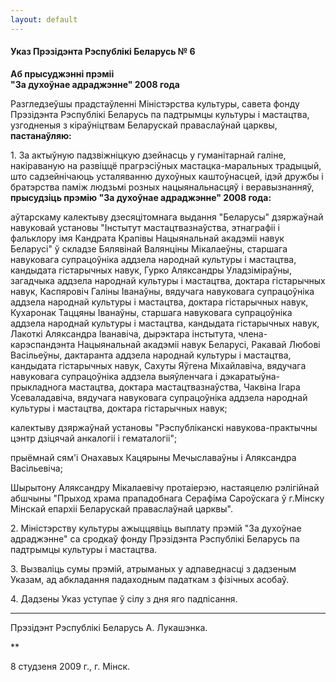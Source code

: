 ```yaml
---
layout: default
---
```


#### Указ Прэзідэнта Рэспублікі Беларусь № 6

**Аб прысуджэнні прэміі  
"За духоўнае адраджэнне" 2008 года**

Разгледзеўшы прадстаўленні Міністэрства культуры, савета фонду
Прэзідэнта Рэспублікі Беларусь па падтрымцы культуры і
мастацтва, узгодненыя з кіраўніцтвам Беларускай праваслаўнай
царквы, **пастанаўляю:**

1\. За актыўную падзвіжніцкую дзейнасць у гуманітарнай галіне,
накіраваную на развіццё прагрэсіўных мастацка-маральных
традыцый, што садзейнічаюць усталяванню духоўных каштоўнасцей,
ідэй дружбы і братэрства паміж людзьмі розных нацыянальнасцяў і
веравызнанняў, **прысудзіць прэмію "За духоўнае адраджэнне" 2008
года:**

аўтарскаму калектыву дзесяцітомнага выдання "Беларусы" дзяржаўнай
навуковай установы "Iнстытут мастацтвазнаўства, этнаграфіі і
фальклору імя Кандрата Крапівы Нацыянальнай акадэміі навук
Беларусі" ў складзе Бялявінай Валянціны Мікалаеўны, старшага
навуковага супрацоўніка аддзела народнай культуры і мастацтва,
кандыдата гістарычных навук, Гурко Аляксандры Уладзіміраўны,
загадчыка аддзела народнай культуры і мастацтва, доктара
гістарычных навук, Каспяровіч Галіны Iванаўны, вядучага
навуковага супрацоўніка аддзела народнай культуры і мастацтва,
доктара гістарычных навук, Кухаронак Таццяны Iванаўны, старшага
навуковага супрацоўніка аддзела народнай культуры і мастацтва,
кандыдата гістарычных навук, Лакоткі Аляксандра Iванавіча, дырэктара
інстытута, члена-карэспандэнта Нацыянальнай акадэміі навук Беларусі,
Ракавай Любові Васільеўны, дактаранта аддзела народнай культуры і
мастацтва, кандыдата гістарычных навук, Сахуты Яўгена Міхайлавіча,
вядучага навуковага супрацоўніка аддзела выяўленчага і
дэкаратыўна-прыкладнога мастацтва, доктара
мастацтвазнаўства, Чаквіна Iгара Усеваладавіча, вядучага
навуковага супрацоўніка аддзела народнай культуры і мастацтва, доктара
гістарычных навук;

калектыву дзяржаўнай установы "Рэспубліканскі навукова-практычны цэнтр
дзіцячай анкалогіі і гематалогіі";

прыёмнай сям'і Онахавых Кацярыны Мечыславаўны і Аляксандра Васільевіча;

Шырытону Аляксандру Мікалаевічу протаіерэю, настаяцелю рэлігійнай
абшчыны "Прыход храма прападобнага Серафіма Сароўскага ў г.Мінску
Мінскай епархіі Беларускай праваслаўнай царквы".

2\. Міністэрству культуры ажыццявіць выплату прэмій "За духоўнае
адраджэнне" са сродкаў фонду Прэзідэнта Рэспублікі Беларусь па
падтрымцы культуры і мастацтва.

3\. Вызваліць сумы прэмій, атрыманых у адпаведнасці з дадзеным Указам,
ад абкладання падаходным падаткам з фізічных асобаў.

4\. Дадзены Указ уступае ў сілу з дня яго падпісання.

****

Прэзідэнт Рэспублікі Беларусь А. Лукашэнка.

**

8 студзеня 2009 г., г. Мінск.
